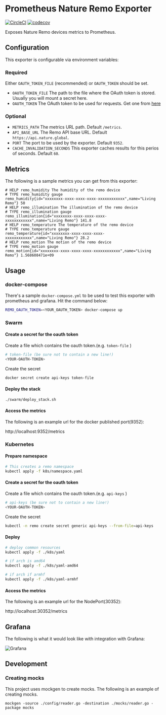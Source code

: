 # Prometheus Nature Remo Exporter

[![CircleCI](https://circleci.com/gh/kenfdev/remo-exporter.svg?style=svg)](https://circleci.com/gh/kenfdev/remo-exporter) [![codecov](https://codecov.io/gh/kenfdev/remo-exporter/branch/master/graph/badge.svg)](https://codecov.io/gh/kenfdev/remo-exporter)

Exposes Nature Remo devices metrics to Prometheus.

## Configuration

This exporter is configurable via environment variables:

### Required

Either `OAUTH_TOKEN_FILE` (recommended) or `OAUTH_TOKEN` should be set.

- `OAUTH_TOKEN_FILE` The path to the file where the OAuth token is stored. Usually you will mount a secret here.
- `OAUTH_TOKEN` The OAuth token to be used for requests. Get one from [here](https://developer.nature.global/)

### Optional

- `METRICS_PATH` The metrics URL path. Default `/metrics`.
- `API_BASE_URL` The Remo API base URL. Default `https://api.nature.global`.
- `PORT` The port to be used by the exporter. Default `9352`.
- `CACHE_INVALIDATION_SECONDS` This exporter caches results for this perios of seconds. Default `60`.

## Metrics

The following is a sample metrics you can get from this exporter:

```plain
# HELP remo_humidity The humidity of the remo device
# TYPE remo_humidity gauge
remo_humidity{id="xxxxxxxx-xxxx-xxxx-xxxx-xxxxxxxxxxxx",name="Living Remo"} 50
# HELP remo_illumination The illumination of the remo device
# TYPE remo_illumination gauge
remo_illumination{id="xxxxxxxx-xxxx-xxxx-xxxx-xxxxxxxxxxxx",name="Living Remo"} 141.8
# HELP remo_temperature The temperature of the remo device
# TYPE remo_temperature gauge
remo_temperature{id="xxxxxxxx-xxxx-xxxx-xxxx-xxxxxxxxxxxx",name="Living Remo"} 28.2
# HELP remo_motion The motion of the remo device
# TYPE remo_motion gauge
remo_motion{id="xxxxxxxx-xxxx-xxxx-xxxx-xxxxxxxxxxxx",name="Living Remo"} 1.568608471e+09
```

## Usage

### docker-compose

There's a sample `docker-compose.yml` to be used to test this exporter with prometheus and grafana. Hit the command below:

```bash
REMO_OAUTH_TOKEN=<YOUR_OAUTH_TOKEN> docker-compose up
```

### Swarm

#### Create a secret for the oauth token

Create a file which contains the oauth token.(e.g. `token-file` )

```bash
# token-file (be sure not to contain a new line!)
<YOUR-OAUTH-TOKEN>
```

Create the secret

```bash
docker secret create api-keys token-file
```

#### Deploy the stack

```bash
./swarm/deploy_stack.sh
```

#### Access the metrics

The following is an example url for the docker published port(9352):

http://localhost:9352/metrics

### Kubernetes

#### Prepare namespace

```bash
# This creates a remo namespace
kubectl apply -f k8s/namespace.yaml
```

#### Create a secret for the oauth token

Create a file which contains the oauth token.(e.g. `api-keys` )

```bash
# api-keys (be sure not to contain a new line!)
<YOUR-OAUTH-TOKEN>
```

Create the secret

```bash
kubectl -n remo create secret generic api-keys --from-file=api-keys
```

#### Deploy

```bash
# deploy common resources
kubectl apply -f ./k8s/yaml

# if arch is amd64
kubectl apply -f ./k8s/yaml-amd64

# if arch if armhf
kubectl apply -f ./k8s/yaml-armhf
```

#### Access the metrics

The following is an example url for the NodePort(30352):

http://localhost:30352/metrics

## Grafana

The following is what it would look like with integration with Grafana:

![Grafana](assets/grafana.jpg)

## Development

### Creating mocks

This project uses mockgen to create mocks. The following is an example of creating mocks.

```
mockgen -source ./config/reader.go -destination ./mocks/reader.go -package mocks
```

